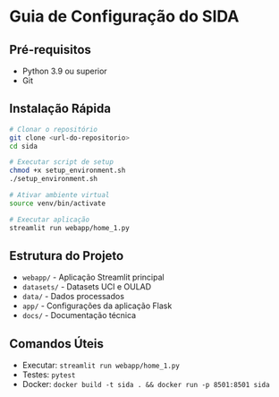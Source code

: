 # Guia de Configuração do SIDA

## Pré-requisitos
- Python 3.9 ou superior
- Git

## Instalação Rápida
```bash
# Clonar o repositório
git clone <url-do-repositorio>
cd sida

# Executar script de setup
chmod +x setup_environment.sh
./setup_environment.sh

# Ativar ambiente virtual
source venv/bin/activate

# Executar aplicação
streamlit run webapp/home_1.py
```

## Estrutura do Projeto
- `webapp/` - Aplicação Streamlit principal
- `datasets/` - Datasets UCI e OULAD
- `data/` - Dados processados
- `app/` - Configurações da aplicação Flask
- `docs/` - Documentação técnica

## Comandos Úteis
- Executar: `streamlit run webapp/home_1.py`
- Testes: `pytest`
- Docker: `docker build -t sida . && docker run -p 8501:8501 sida`